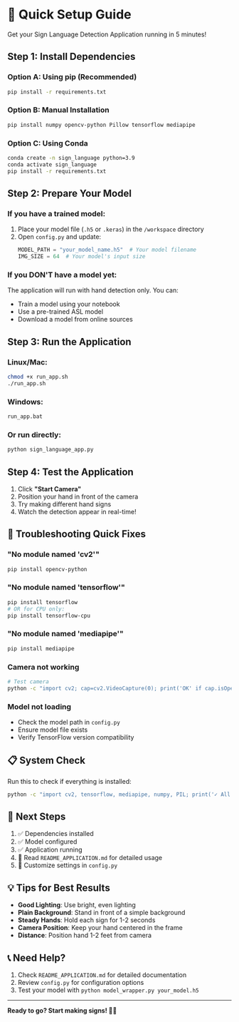 # 🚀 Quick Setup Guide

Get your Sign Language Detection Application running in 5 minutes!

## Step 1: Install Dependencies

### Option A: Using pip (Recommended)

```bash
pip install -r requirements.txt
```

### Option B: Manual Installation

```bash
pip install numpy opencv-python Pillow tensorflow mediapipe
```

### Option C: Using Conda

```bash
conda create -n sign_language python=3.9
conda activate sign_language
pip install -r requirements.txt
```

## Step 2: Prepare Your Model

### If you have a trained model:

1. Place your model file (`.h5` or `.keras`) in the `/workspace` directory
2. Open `config.py` and update:
   ```python
   MODEL_PATH = "your_model_name.h5"  # Your model filename
   IMG_SIZE = 64  # Your model's input size
   ```

### If you DON'T have a model yet:

The application will run with hand detection only. You can:
- Train a model using your notebook
- Use a pre-trained ASL model
- Download a model from online sources

## Step 3: Run the Application

### Linux/Mac:
```bash
chmod +x run_app.sh
./run_app.sh
```

### Windows:
```cmd
run_app.bat
```

### Or run directly:
```bash
python sign_language_app.py
```

## Step 4: Test the Application

1. Click **"Start Camera"**
2. Position your hand in front of the camera
3. Try making different hand signs
4. Watch the detection appear in real-time!

## 🔧 Troubleshooting Quick Fixes

### "No module named 'cv2'"
```bash
pip install opencv-python
```

### "No module named 'tensorflow'"
```bash
pip install tensorflow
# OR for CPU only:
pip install tensorflow-cpu
```

### "No module named 'mediapipe'"
```bash
pip install mediapipe
```

### Camera not working
```bash
# Test camera
python -c "import cv2; cap=cv2.VideoCapture(0); print('OK' if cap.isOpened() else 'FAIL')"
```

### Model not loading
- Check the model path in `config.py`
- Ensure model file exists
- Verify TensorFlow version compatibility

## 📋 System Check

Run this to check if everything is installed:

```bash
python -c "import cv2, tensorflow, mediapipe, numpy, PIL; print('✓ All dependencies installed!')"
```

## 🎯 Next Steps

1. ✅ Dependencies installed
2. ✅ Model configured
3. ✅ Application running
4. 📖 Read `README_APPLICATION.md` for detailed usage
5. 🎨 Customize settings in `config.py`

## 💡 Tips for Best Results

- **Good Lighting**: Use bright, even lighting
- **Plain Background**: Stand in front of a simple background
- **Steady Hands**: Hold each sign for 1-2 seconds
- **Camera Position**: Keep your hand centered in the frame
- **Distance**: Position hand 1-2 feet from camera

## 📞 Need Help?

1. Check `README_APPLICATION.md` for detailed documentation
2. Review `config.py` for configuration options
3. Test your model with `python model_wrapper.py your_model.h5`

---

**Ready to go? Start making signs! 👋🤟**
